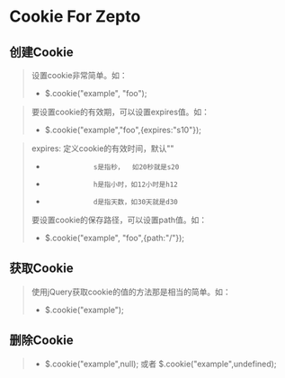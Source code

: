 Cookie For Zepto  
=================================== 
创建Cookie
----------------------------------- 
> 设置cookie非常简单。如：<br>
>  * $.cookie("example", "foo"); 

> 要设置cookie的有效期，可以设置expires值。如：<br>
>  * $.cookie("example","foo",{expires:"s10"}); <br>

> expires: 定义cookie的有效时间，默认""
>  *				 s是指秒，  如20秒就是s20
>  *				 h是指小时，如12小时是h12 
>  *				 d是指天数，如30天就是d30
>
> 要设置cookie的保存路径，可以设置path值。如：<br>
>  * $.cookie("example", "foo",{path:"/"}); 

获取Cookie
-----------------------------------
> 使用jQuery获取cookie的值的方法那是相当的简单。如：<br>
>  * $.cookie("example");

删除Cookie 
-----------------------------------
>  * $.cookie("example",null); 或者 $.cookie("example",undefined); 

